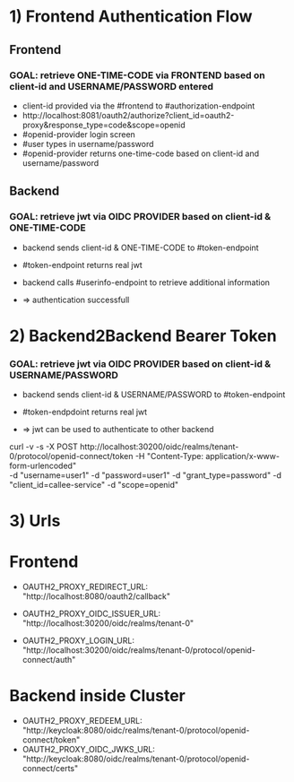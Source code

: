 # 1) Frontend Authentication Flow

## Frontend

### GOAL: retrieve ONE-TIME-CODE via FRONTEND based on client-id and USERNAME/PASSWORD entered 

- client-id provided via the #frontend to #authorization-endpoint
- http://localhost:8081/oauth2/authorize?client_id=oauth2-proxy&response_type=code&scope=openid
- #openid-provider login screen
- #user types in username/password
- #openid-provider returns one-time-code based on client-id and username/password

## Backend
### GOAL: retrieve jwt via OIDC PROVIDER based on client-id & ONE-TIME-CODE

- backend sends client-id & ONE-TIME-CODE to #token-endpoint
- #token-endpoint returns real jwt 

- backend calls #userinfo-endpoint to retrieve additional information

- => authentication successfull

# 2) Backend2Backend Bearer Token
### GOAL: retrieve jwt via OIDC PROVIDER based on client-id & USERNAME/PASSWORD

- backend sends client-id & USERNAME/PASSWORD to #token-endpoint
- #token-endpdoint returns real jwt

- => jwt can be used to authenticate to other backend

curl -v -s -X POST http://localhost:30200/oidc/realms/tenant-0/protocol/openid-connect/token -H "Content-Type: application/x-www-form-urlencoded" \
-d "username=user1" -d "password=user1" -d "grant_type=password" -d "client_id=callee-service" -d "scope=openid" 

# 3) Urls
         
# Frontend
- OAUTH2_PROXY_REDIRECT_URL: "http://localhost:8080/oauth2/callback"

- OAUTH2_PROXY_OIDC_ISSUER_URL: "http://localhost:30200/oidc/realms/tenant-0"
- OAUTH2_PROXY_LOGIN_URL: "http://localhost:30200/oidc/realms/tenant-0/protocol/openid-connect/auth"

# Backend inside Cluster
- OAUTH2_PROXY_REDEEM_URL: "http://keycloak:8080/oidc/realms/tenant-0/protocol/openid-connect/token"
- OAUTH2_PROXY_OIDC_JWKS_URL: "http://keycloak:8080/oidc/realms/tenant-0/protocol/openid-connect/certs"